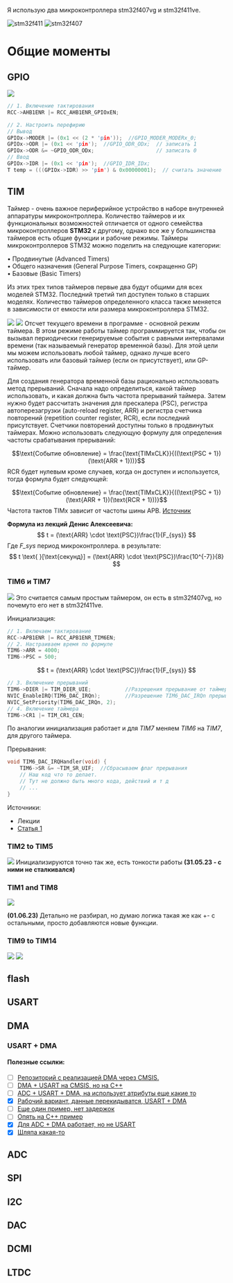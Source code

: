 Я использую два микроконтроллера stm32f407vg и stm32f411ve.

![stm32f411](block_diagram_stm32f411.png)
![stm32f407](block_diagram_stm32f407.png)


# Общие моменты

## GPIO

![](Basic_structure_of_a_five_volt_tolerant_GPIO.png)


```C
// 1. Включение тактирования
RCC->AHB1ENR |= RCC_AHB1ENR_GPIOxEN;

// 2. Настроить перефирию
// Вывод
GPIOx->MODER |= (0x1 << (2 * 'pin'));  //GPIO_MODER_MODERx_0;
GPIOx->ODR |= (0x1 << 'pin');  //GPIO_ODR_ODx;  // записать 1
GPIOx->ODR &= ~GPIO_ODR_ODx;                    // записать 0
// Ввод
GPIOx->IDR |= (0x1 << 'pin');  //GPIO_IDR_IDx;
T temp = (((GPIOx->IDR) >> 'pin') & 0x00000001);  // считать значение
```

## TIM
Таймер - очень важное периферийное устройство в наборе внутренней аппаратуры микроконтроллера. Количество таймеров и их функциональных возможностей отличается от одного семейства микроконтроллеров **STM32** к другому, однако все же у большинства таймеров есть общие функции и рабочие режимы. Таймеры микроконтроллеров STM32 можно поделить на следующие категории:

• Продвинутые (Advanced Timers)  
• Общего назначения (General Purpose Timers, сокращенно GP)  
• Базовые (Basic Timers)

Из этих трех типов таймеров первые два будут общими для всех моделей STM32. Последний третий тип доступен только в старших моделях. Количество таймеров определенного класса также меняется в зависимости от емкости или размера микроконтроллера STM32.

![](Таблица%20с%20видами%20таймеров.png)
![](Таблица%20с%20применением%20таймеров%20на%20stm32.png)
Отсчет текущего времени в программе - основной режим таймера. В этом режиме работы таймер программируется так, чтобы он вызывал периодически генерируемые события с равными интервалами времени (так называемый генератор временной базы). Для этой цели мы можем использовать любой таймер, однако лучше всего использовать или базовый таймер (если он присутствует), или GP-таймер.

Для создания генератора временной базы рационально использовать метод прерываний. Сначала надо определиться, какой таймер использовать, и какая должна быть частота прерываний таймера. Затем нужно будет рассчитать значения для прескалера (PSC), регистра автоперезагрузки (auto-reload register, ARR) и регистра счетчика повторений (repetition counter register, RCR), если последний присутствует. Счетчики повторений доступны только в продвинутых таймерах. Можно использовать следующую формулу для определения частоты срабатывания прерываний:

$$\text{Событие обновление} = \frac{\text{TIMxCLK}}{((\text{PSC + 1})(\text{ARR + 1}))}$$
RCR будет нулевым кроме случаев, когда он доступен и используется, тогда формула будет следующей:

$$\text{Событие обновление} = \frac{\text{TIMxCLK}}{((\text{PSC + 1})(\text{ARR + 1})(\text{RCR + 1}))}$$
Частота тактов TIMx зависит от частоты шины APB. [Источник](http://microsin.net/programming/arm/an4776-general-purpose-timer-cookbook.html)

**Формула из лекций Денис Алексеевича:**
$$ t = (\text{ARR} \cdot \text{PSC})\frac{1}{F_{sys}} $$
Где *F_sys*  период микроконтроллера. в результате:
$$
t \text{ }[\text{секунд}] = (\text{ARR} \cdot \text{PSC})\frac{10^{-7}}{8}
$$

### TIM6 и TIM7

![](Basic_timer_block_diagram_TIM6_TIM7.png)
Это считается самым простым таймером, он есть в stm32f407vg, но почемуто его нет в stm32f411ve.

Инициализация:
```C
// 1. Включаем тактирование
RCC->APB1ENR |= RCC_APB1ENR_TIM6EN;
// 2. Настраиваем время по формуле
TIM6->ARR = 4000;
TIM6->PSC = 500;
```
$$ t = (\text{ARR} \cdot \text{PSC})\frac{1}{F_{sys}} $$

```C
// 3. Включение прерываний
TIM6->DIER |= TIM_DIER_UIE;           //Разрешения прерывание от таймера
NVIC_EnableIRQ(TIM6_DAC_IRQn);        //Разрешение TIM6_DAC_IRQn прерывания
NVIC_SetPriority(TIM6_DAC_IRQn, 2);
// 4. Включение таймера
TIM6->CR1 |= TIM_CR1_CEN;
```

По аналогии инициализация работает и для *TIM7* меняем *TIM6* на *TIM7*, для другого таймера.

Прерывания:
```C
void TIM6_DAC_IRQHandler(void) {
	TIM6->SR &= ~TIM_SR_UIF;  //Сбрасываем флаг прерывания
	// Наш код что то делает.
	// Тут не должно быть много кода, действий и т д
    // ...
}
```

Источники:
* Лекции
* [Статья 1](https://cxem.net/mc/mc250.php)

### TIM2 to TIM5

![](General_purpose_timer_block_diagram_TIM2toTIM5.png)
Инициализируются точно так же, есть тонкости работы **(31.05.23 - с ними не сталкивался)**

### TIM1 and TIM8

![](Advanced_control_timer_block_diagram_TIM1_TIM8.png)

**(01.06.23)** Детально не разбирал, но думаю логика такая же как +- с остальными, просто добавляются новые функции.

### TIM9 to TIM14

![](General_purpos_timer_block_diagram_TIM9_a_TIM12.png)
![](General_purpose_timer_block_diagram_TIM10_11_13_14.png)


## flash

## USART

## DMA

### USART + DMA

#### Полезные ссылки:
- [ ] [Репозиторий с реализацией DMA через CMSIS.](https://github.com/rmkeyser11/Engs62_Final/blob/master/DMA.c)
- [ ] [DMA + USART на CMSIS, но на С++](https://github.com/MCLEANS/STM32F4-USART-DMA-CONFIGURATION/blob/master/IMPLEMENTATION/src/main.cpp)
- [ ] [ADC + USART + DMA, на использует атрибуты еще какие то](https://github.com/mattmcf/ARM-microprocessor-WiFi-project/blob/master/ADC.c)
- [X] [Рабочий вариант, данные перекидыватся, USART + DMA](https://github.com/PavelSchal/usart_dma_cmsis_stm32f407ve/blob/main/src_inc_extrahiert/dma.c)
- [ ] [Еще один пример, нет задержок](https://github.com/ezydoez-ezrahogori/STM32F4_UART_TX_DMA/blob/main/20_uart_tx_dma/Src/uart.c)
- [ ] [Опять на С++ пример](https://github.com/MCLEANS/STM32F4-USART-DMA-CONFIGURATION/blob/master/IMPLEMENTATION/src/USART.cpp)
- [x] [Для ADC + DMA работает, но не USART](https://github.com/Saileshmurali/Register-Level-ADC-DMA-STM32F4-DISC1/blob/main/main.c)
- [x] [Шляпа какая-то](https://github.com/erenkeskin/STM32F4-Examples-with-Register/blob/master/STM32F4_USART/USART.c)

## ADC

## SPI

## I2C

## DAC

## DCMI

## LTDC

 








